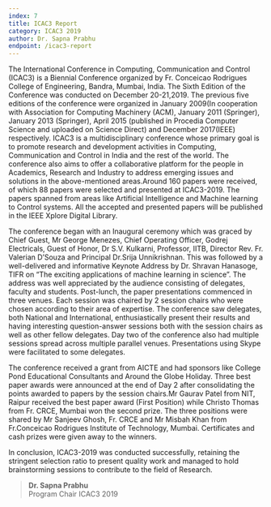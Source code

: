 ```yaml
---
index: 7
title: ICAC3 Report
category: ICAC3 2019
author: Dr. Sapna Prabhu
endpoint: /icac3-report
---
```


The International Conference in Computing, Communication and Control (ICAC3) is a Biennial Conference organized by Fr. Conceicao Rodrigues College of Engineering, Bandra, Mumbai, India. The Sixth Edition of the Conference was conducted on December 20-21,2019. The previous five editions of the conference were organized in January 2009(In cooperation with Association for Computing Machinery (ACM), January 2011 (Springer), January 2013 (Springer), April 2015 (published in Procedia Computer Science and uploaded on Science Direct) and December 2017(IEEE) respectively. ICAC3 is a multidisciplinary conference whose primary goal is to promote research and development activities in Computing, Communication and Control in India and the rest of the world. The conference also aims to offer a collaborative platform for the people in Academics, Research and Industry to address emerging issues and solutions in the above-mentioned areas.Around 160 papers were received, of which 88 papers were selected and presented at ICAC3-2019. The papers spanned from areas like Artificial Intelligence and Machine learning to Control systems. All the accepted and presented papers will be published in the IEEE Xplore Digital Library.

The conference began with an Inaugural ceremony which was graced by Chief Guest, Mr George Menezes, Chief Operating Officer, Godrej Electricals, Guest of Honor, Dr S.V. Kulkarni, Professor, IITB, Director Rev. Fr. Valerian D’Souza and Principal Dr.Srija Unnikrishnan. This was followed by a well-delivered and informative Keynote Address by Dr. Shravan Hanasoge, TIFR on “The exciting applications of machine learning in science”. The address was well appreciated by the audience consisting of delegates, faculty and students. Post-lunch, the paper presentations commenced in three venues. Each session was chaired by 2 session chairs who were chosen according to their area of expertise. The conference saw delegates, both National and International, enthusiastically present their results and having interesting question-answer sessions both with the session chairs as well as other fellow delegates. Day two of the conference also had multiple sessions spread across multiple parallel venues. Presentations using Skype were facilitated to some delegates.

The conference received a grant from AICTE and had sponsors like College Pond Educational Consultants and Around the Globe Holiday. Three best paper awards were announced at the end of Day 2 after consolidating the points awarded to papers by the session chairs.Mr Gaurav Patel from NIT, Raipur received the best paper award (First Position) while Christo Thomas from Fr. CRCE, Mumbai won the second prize. The three positions were shared by Mr Sanjeev Ghosh, Fr. CRCE and Mr Misbah Khan from Fr.Conceicao Rodrigues Institute of Technology, Mumbai. Certificates and cash prizes were given away to the winners.

In conclusion, ICAC3-2019 was conducted successfully, retaining the stringent selection ratio to present quality work and managed to hold brainstorming sessions to contribute to the field of Research.

> **Dr. Sapna Prabhu**<br>
> Program Chair
> ICAC3 2019
